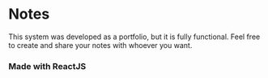 # Notes

This system was developed as a portfolio, but it is fully functional.
Feel free to create and share your notes with whoever you want.

### Made with ReactJS
